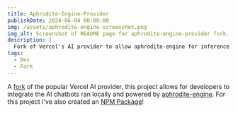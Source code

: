 ```yaml
---
title: Aphrodite-Engine-Provider
publishDate: 2024-06-04 00:00:00
img: /assets/aphrodite-engine-screenshot.png
img_alt: Screenshot of README page for aphrodite-engine-provider fork.
description: |
  Fork of Vercel's AI provider to allow aphrodite-engine for inference.
tags:
  - Dev
  - Fork
---
```


A [fork](https://github.com/Llama-in-C/ai) of the popular Vercel AI provider, this project allows for developers to integrate the AI chatbots ran locally and powered by [aphrodite-engine](https://github.com/aphrodite-engine/aphrodite-engine). For this project I've also created an [NPM Package](https://www.npmjs.com/package/aphrodite-engine-provider/v/0.1.0?activeTab=readme)!
